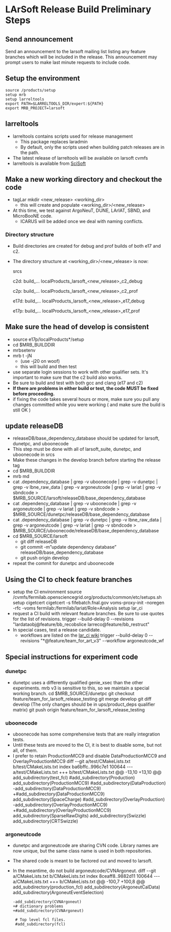 # LArSoft Release Build Preliminary Steps



## Send announcement

Send an announcement to the larsoft mailing list listing any feature branches which will be included in the release. This announcement may prompt users to make last minute requests to include code.

## Setup the environment

    source /products/setup
    setup mrb
    setup larreltools
    export PATH=$LARRELTOOLS_DIR/expert:${PATH}
    export MRB_PROJECT=larsoft

## larreltools

-   larreltools contains scripts used for release management
    -   This package replaces laradmin
    -   By default, only the scripts used when building patch releases are in the path.
-   The latest release of larreltools will be available on larsoft cvmfs
-   larreltools is available from [SciSoft](https://scisoft.fnal.gov/scisoft/packages/larreltools/)

## Make a new working directory and checkout the code

-   tagLar mkdir <new_release> <working_dir>
    -   this will create and populate <working_dir>/<new_release>
-   At this time, we test against ArgoNeuT, DUNE, LArIAT, SBND, and MicroBooNE code.
    -   ICARUS will be added once we deal with naming conflicts.

### Directory structure

- Build directories are created for debug and prof builds of both e17 and c2.

- The directory structure at <working_dir>/<new_release> is now:

    srcs

    c2d:
    build_...  localProducts_larsoft_<new_release>_c2_debug

    c2p:
    build_...  localProducts_larsoft_<new_release>_c2_prof

    e17d:
    build_...  localProducts_larsoft_<new_release>_e17_debug

    e17p:
    build_...  localProducts_larsoft_<new_release>_e17_prof

## Make sure the head of develop is consistent

-   source e17p/localProducts\*/setup
-   cd $MRB_BUILDDIR
-   mrbsetenv
-   mrb t -jN
    -   (use -j20 on woof)
    -   this will build and then test
-   use separate login sessions to work with other qualifier sets. It's important to make sure that the c2 build also works.
-   Be sure to build and test with both gcc and clang (e17 and c2)
-   **If there are problems in either build or test, the code MUST be fixed before proceeding.**
-   if fixing the code takes several hours or more, make sure you pull any changes committed while you were working ( and make sure the build is still OK )

## update releaseDB

-   releaseDB/base_dependency_database should be updated for larsoft, dunetpc, and uboonecode
-   This step must be done with all of larsoft_suite, dunetpc, and uboonecode in srcs
-   Make these changes in the develop branch before starting the release tag
-   cd $MRB_BUILDDIR
-   mrb md
-   cat .dependency_database \| grep -v uboonecode \| grep -v dunetpc \| grep -v lbne_raw_data \| grep -v argoneutcode \| grep -v lariat \| grep -v sbndcode \> $MRB_SOURCE/larsoft/releaseDB/base_dependency_database
-   cat .dependency_database \| grep -v uboonecode \| grep -v argoneutcode \| grep -v lariat \| grep -v sbndcode \> $MRB_SOURCE/dunetpc/releaseDB/base_dependency_database
-   cat .dependency_database \| grep -v dunetpc \| grep -v lbne_raw_data \| grep -v argoneutcode \| grep -v lariat \| grep -v sbndcode \> $MRB_SOURCE/uboonecode/releaseDB/base_dependency_database
-   cd $MRB_SOURCE/larsoft
    -   git diff releaseDB
    -   git commit -m”update dependency database” releaseDB/base_dependency_database
    -   git push origin develop
-   repeat the commit for dunetpc and uboonecode

## Using the CI to check feature branches

-   setup the CI environment
        source /cvmfs/fermilab.opensciencegrid.org/products/common/etc/setups.sh
        setup cigetcert
        cigetcert -s fifebatch.fnal.gov
        voms-proxy-init -noregen -rfc -voms fermilab:/fermilab/lariat/Role=Analysis
        setup lar_ci
-   request a CI build with relevant feature branches. Be sure to use quotes for the list of revisions.
        trigger --build-delay 0 --revisions "lardataobj@feature/bb_recobslice larreco@feature/bb_restruct"
-   In special cases, test a release candidate.
    -   workflows are listed on the [lar_ci wiki](https://cdcvs.fnal.gov/redmine/projects/lar_ci/wiki/LArCI_Workflows)
            trigger --build-delay 0 --revisions "*@feature/team_for_art_v3" --workflow argoneutcode_wf

## Special instructions for experiment code

### dunetpc

-   dunetpc uses a differently qualified genie_xsec than the other experiments. mrb v3 is sensitive to this, so we maintain a special working branch.
        cd $MRB_SOURCE/dunetpc
        git checkout feature/team_for_larsoft_release_testing
        git merge develop
        git diff develop (The only changes should be in ups/product_deps qualifier matrix)
        git push origin feature/team_for_larsoft_release_testing

### uboonecode

-   uboonecode has some comprehensive tests that are really integration tests.
-   Until these tests are moved to the CI, it is best to disable some, but not all, of them.
-   I prefer to retain ProductionMCC9 and disable DataProductionMCC9 and OverlayProductionMCC9
        diff --git a/test/CMakeLists.txt b/test/CMakeLists.txt
        index ba6bffc..996c7e1 100644
        --- a/test/CMakeLists.txt
        +++ b/test/CMakeLists.txt
        @@ -13,10 +13,10 @@ add_subdirectory(test_fcl)
         #add_subdirectory(Production)
         add_subdirectory(ProductionMCC9)
         #add_subdirectory(DataProduction)
        -add_subdirectory(DataProductionMCC9)
        +#add_subdirectory(DataProductionMCC9)
         add_subdirectory(SpaceCharge)
         #add_subdirectory(OverlayProduction)
        -add_subdirectory(OverlayProductionMCC9)
        +#add_subdirectory(OverlayProductionMCC9)
         add_subdirectory(SparseRawDigits)
         add_subdirectory(Swizzle)
         add_subdirectory(CRTSwizzle)

### argoneutcode

-   dunetpc and argoneutcode are sharing CVN code. Library names are now unique, but the same class name is used in both repositories.
-   The shared code is meant to be factored out and moved to larsoft.
-   In the meantime, do not build argoneutcode/CVNArgoneut.
        diff --git a/CMakeLists.txt b/CMakeLists.txt
        index 8ceaff8..9882d11 100644
        --- a/CMakeLists.txt
        +++ b/CMakeLists.txt
        @@ -100,7 +100,8 @@ add_subdirectory(production_fcl)
         add_subdirectory(ArgoneutCalData)
         add_subdirectory(ArgoneutEventSelection)

        -add_subdirectory(CVNArgoneut)
        +# dictionary problems
        +#add_subdirectory(CVNArgoneut)

         # Top level fcl files.
         #add_subdirectory(fcl)
